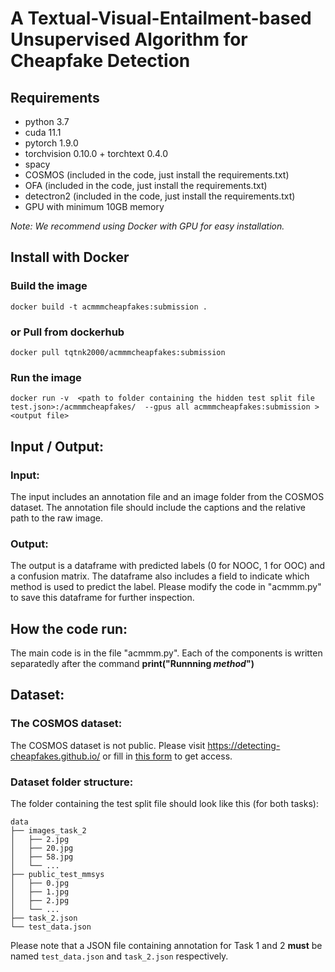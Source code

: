 # A Textual-Visual-Entailment-based Unsupervised Algorithm for Cheapfake Detection

## Requirements
- python 3.7
- cuda 11.1
- pytorch 1.9.0
- torchvision 0.10.0 + torchtext 0.4.0
- spacy
- COSMOS (included in the code, just install the requirements.txt)
- OFA (included in the code, just install the requirements.txt)
- detectron2 (included in the code, just install the requirements.txt)
- GPU with minimum 10GB memory

_Note: We recommend using Docker with GPU for easy installation._

## Install with Docker
### Build the image
    docker build -t acmmmcheapfakes:submission .
### or Pull from dockerhub
    docker pull tqtnk2000/acmmmcheapfakes:submission
### Run the image
    docker run -v  <path to folder containing the hidden test split file test.json>:/acmmmcheapfakes/  --gpus all acmmmcheapfakes:submission > <output file>

## Input / Output:
### Input:
The input includes an annotation file and an image folder from the COSMOS dataset. The annotation file should include the captions and the relative path to the raw image.

### Output:
The output is a dataframe with predicted labels (0 for NOOC, 1 for OOC) and a confusion matrix. The dataframe also includes a field to indicate which method is used to predict the label. Please modify the code in "acmmm.py" to save this dataframe for further inspection.

## How the code run:
The main code is in the file "acmmm.py". Each of the components is written separatedly after the command **print("Runnning _method_")** 

## Dataset:
### The COSMOS dataset:
The COSMOS dataset is not public. Please visit https://detecting-cheapfakes.github.io/ or fill in [this form](https://docs.google.com/forms/d/e/1FAIpQLSf7rZ1-UX419nXqCp2NldekqVNJcS2W9A3jL7MTKhom41p0eg/viewform) to get access.
### Dataset folder structure:
The folder containing the test split file should look like this (for both tasks):

    data
    ├── images_task_2            
    │   ├── 2.jpg                
    │   ├── 20.jpg        
    │   ├── 58.jpg      
    │   └── ...      
    ├── public_test_mmsys          
    │   ├── 0.jpg
    │   ├── 1.jpg
    │   ├── 2.jpg  
    │   └── ...          
    ├── task_2.json 
    └── test_data.json

Please note that a JSON file containing annotation for Task 1 and 2 **must** be named `test_data.json` and `task_2.json` respectively.



